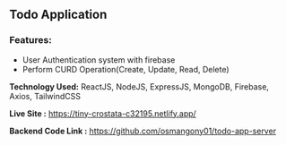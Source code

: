 ## Todo Application

### Features:
- User Authentication system with firebase
- Perform CURD Operation(Create, Update, Read, Delete)

**Technology Used:** ReactJS, NodeJS, ExpressJS, MongoDB, Firebase, Axios, TailwindCSS

**Live Site :** https://tiny-crostata-c32195.netlify.app/

**Backend Code Link :** https://github.com/osmangony01/todo-app-server 